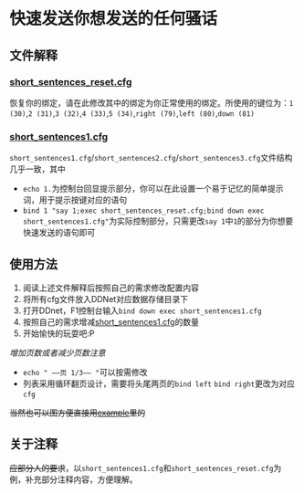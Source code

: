 # 快速发送你想发送的任何骚话

## 文件解释

### [short_sentences_reset.cfg](./short_sentences_reset.cfg)

恢复你的绑定，请在此修改其中的绑定为你正常使用的绑定。所使用的键位为：`1 (30)`,`2 (31)`,`3 (32)`,`4 (33)`,`5 (34)`,`right (79)`,`left (80)`,`down (81)`

### [short_sentences1.cfg](./short_sentences1.cfg)

`short_sentences1.cfg`/`short_sentences2.cfg`/`short_sentences3.cfg`文件结构几乎一致，其中

- `echo 1.`为控制台回显提示部分，你可以在此设置一个易于记忆的简单提示词，用于提示按键对应的语句
- `bind 1 "say 1;exec short_sentences_reset.cfg;bind down exec short_sentences1.cfg"`为实际控制部分，只需更改`say 1`中`1`的部分为你想要快速发送的语句即可
  
## 使用方法

1. 阅读上述文件解释后按照自己的需求修改配置内容
2. 将所有cfg文件放入DDNet对应数据存储目录下
3. 打开DDnet，F1控制台输入`bind down exec short_sentences1.cfg`
4. 按照自己的需求增减[short_sentences1.cfg](./short_sentences1.cfg)的数量
5. 开始愉快的玩耍吧:P

*增加页数或者减少页数注意*

- `echo " ——页 1/3—— "`可以按需修改
- 列表采用循环翻页设计，需要将头尾两页的`bind left` `bind right`更改为对应`cfg`

~~当然也可以图方便直接用[example](./example/)里的~~

## 关于注释

~~应部分人的要求~~，以`short_sentences1.cfg`和`short_sentences_reset.cfg`为例，补充部分注释内容，方便理解。